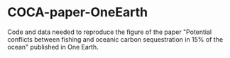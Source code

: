 # COCA-paper-OneEarth
Code and data needed to reproduce the figure of the paper "Potential conflicts between fishing and oceanic carbon sequestration in 15% of the ocean" published in One Earth. 
